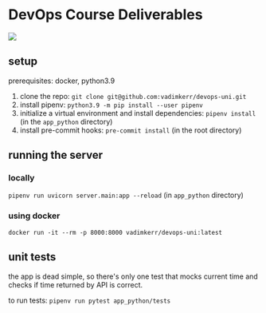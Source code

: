 # DevOps Course Deliverables

![](https://github.com/vadimkerr/devops-uni/actions/workflows/ci.yml/badge.svg)

## setup

prerequisites: docker, python3.9

1. clone the repo: `git clone git@github.com:vadimkerr/devops-uni.git`
1. install pipenv: `python3.9 -m pip install --user pipenv`
1. initialize a virtual environment and install dependencies: `pipenv install` (in the `app_python` directory)
1. install pre-commit hooks: `pre-commit install` (in the root directory)

## running the server

### locally

`pipenv run uvicorn server.main:app --reload` (in `app_python` directory)

### using docker

`docker run -it --rm -p 8000:8000 vadimkerr/devops-uni:latest`

## unit tests

the app is dead simple, so there's only one test that mocks current time and checks if time returned by API is correct.

to run tests: `pipenv run pytest app_python/tests`
